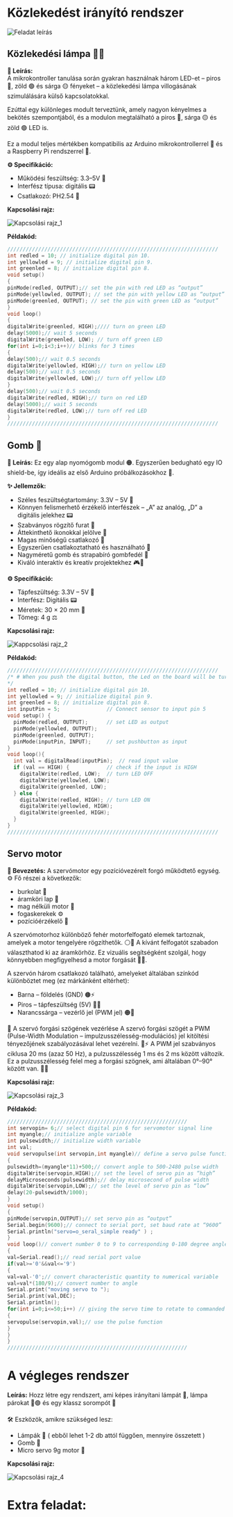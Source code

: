 # Közlekedést irányító rendszer

![Feladat leírás](kozlekedes_iranyitas.png)

## Közlekedési lámpa 🚥🚦

**📘 Leírás:**  
A mikrokontroller tanulása során gyakran használnak három LED-et – piros 🔴, zöld 🟢 és sárga 🟡 fényeket – a közlekedési lámpa villogásának szimulálására külső kapcsolatokkal.  

Ezúttal egy különleges modult terveztünk, amely nagyon kényelmes a bekötés szempontjából, és a modulon megtalálható a piros 🔴, sárga 🟡 és zöld 🟢 LED is.  

Ez a modul teljes mértékben kompatibilis az Arduino mikrokontrollerrel 🤖 és a Raspberry Pi rendszerrel 🍓.  

**⚙️ Specifikáció:**
- Működési feszültség: 3.3–5V 🔋
- Interfész típusa: digitális 📟
- Csatlakozó: PH2.54 🔌

**Kapcsolási rajz:**

![Kapcsolási rajz_1](kapcs_1.png)

**Példakód:**
``` cpp
////////////////////////////////////////////////////////////////////
int redled = 10; // initialize digital pin 10.
int yellowled = 9; // initialize digital pin 9.
int greenled = 8; // initialize digital pin 8.
void setup()
{
pinMode(redled, OUTPUT);// set the pin with red LED as “output”
pinMode(yellowled, OUTPUT); // set the pin with yellow LED as “output”
pinMode(greenled, OUTPUT); // set the pin with green LED as “output”
}
void loop()
{
digitalWrite(greenled, HIGH);//// turn on green LED
delay(5000);// wait 5 seconds
digitalWrite(greenled, LOW); // turn off green LED
for(int i=0;i<3;i++)// blinks for 3 times
{
delay(500);// wait 0.5 seconds
digitalWrite(yellowled, HIGH);// turn on yellow LED
delay(500);// wait 0.5 seconds
digitalWrite(yellowled, LOW);// turn off yellow LED
} 
delay(500);// wait 0.5 seconds
digitalWrite(redled, HIGH);// turn on red LED
delay(5000);// wait 5 seconds
digitalWrite(redled, LOW);// turn off red LED
}
////////////////////////////////////////////////////////////////////
```

## Gomb 🔘

**📘 Leírás:**
Ez egy alap nyomógomb modul 🟠. Egyszerűen bedugható egy IO shield-be, így ideális az első Arduino próbálkozásokhoz 🤖.

**✨ Jellemzők:**
- Széles feszültségtartomány: 3.3V – 5V 🔋
- Könnyen felismerhető érzékelő interfészek – „A” az analóg, „D” a digitális jelekhez 📟
- Szabványos rögzítő furat 🔩
- Áttekinthető ikonokkal jelölve 👀
- Magas minőségű csatlakozó 🔌
- Egyszerűen csatlakoztatható és használható 🧩
- Nagyméretű gomb és strapabíró gombfedél 🔘
- Kiváló interaktív és kreatív projektekhez 🎮🎨

**⚙️ Specifikáció:**
- Tápfeszültség: 3.3V – 5V 🔋
- Interfész: Digitális 📟
- Méretek: 30 × 20 mm 📏
- Tömeg: 4 g ⚖️

**Kapcsolási rajz:**

![Kappcsolási rajz_2](kapcs_2.png)

**Példakód:**
``` cpp
////////////////////////////////////////////////////////////////////
/* # When you push the digital button, the Led on the board will be turned on. Otherwise,the led is turned off.
*/
int redled = 10; // initialize digital pin 10.
int yellowled = 9; // initialize digital pin 9.
int greenled = 8; // initialize digital pin 8.
int inputPin = 5;               // Connect sensor to input pin 5
void setup() {
  pinMode(redled, OUTPUT);      // set LED as output
  pinMode(yellowled, OUTPUT);
  pinMode(greenled, OUTPUT);
  pinMode(inputPin, INPUT);     // set pushbutton as input
}
void loop(){
  int val = digitalRead(inputPin);  // read input value
  if (val == HIGH) {            // check if the input is HIGH
    digitalWrite(redled, LOW);  // turn LED OFF
    digitalWrite(yellowled, LOW);
    digitalWrite(greenled, LOW);
  } else {
    digitalWrite(redled, HIGH); // turn LED ON
    digitalWrite(yellowled, HIGH);
    digitalWrite(greenled, HIGH);
  }
}
////////////////////////////////////////////////////////////////////
```

## Servo motor

**🧾 Bevezetés:**
A szervómotor egy pozícióvezérelt forgó működtető egység. ⚙️
Fő részei a következők:
- burkolat 🧱
- áramköri lap 🧩
- mag nélküli motor 🔄
- fogaskerekek ⚙️
- pozícióérzékelő 🎯

A szervómotorhoz különböző fehér motorfelfogató elemek tartoznak, amelyek a motor tengelyére rögzíthetők. ⚪🔩
A kívánt felfogatót szabadon választhatod ki az áramkörhöz. Ez vizuális segítségként szolgál, hogy könnyebben megfigyelhesd a motor forgását 🔁👀.

A szervón három csatlakozó található, amelyeket általában színkód különböztet meg (ez márkánként eltérhet):
- Barna – földelés (GND) 🟤⚡
- Piros – tápfeszültség (5V) 🔴🔌
- Narancssárga – vezérlő jel (PWM jel) 🟠📶

🔄 A szervó forgási szögének vezérlése
A szervó forgási szögét a PWM (Pulse-Width Modulation – impulzusszélesség-modulációs) jel kitöltési tényezőjének szabályozásával lehet vezérelni. 📶⚡
A PWM jel szabványos ciklusa 20 ms (azaz 50 Hz), a pulzusszélesség 1 ms és 2 ms között változik.
Ez a pulzusszélesség felel meg a forgási szögnek, ami általában 0°–90° között van. 🔁📏

**Kapcsolási rajz:**

![Kapcsolási rajz_3](kapcs_3.png)

**Példakód:**
``` cpp
//////////////////////////////////////////////////////////
int servopin= 6;// select digital pin 6 for servomotor signal line
int myangle;// initialize angle variable
int pulsewidth;// initialize width variable
int val;
void servopulse(int servopin,int myangle)// define a servo pulse function
{
pulsewidth=(myangle*11)+500;// convert angle to 500-2480 pulse width
digitalWrite(servopin,HIGH);// set the level of servo pin as “high”
delayMicroseconds(pulsewidth);// delay microsecond of pulse width
digitalWrite(servopin,LOW);// set the level of servo pin as “low”
delay(20-pulsewidth/1000);
}
void setup()
{
pinMode(servopin,OUTPUT);// set servo pin as “output”
Serial.begin(9600);// connect to serial port, set baud rate at “9600”
Serial.println("servo=o_seral_simple ready" ) ;
}
void loop()// convert number 0 to 9 to corresponding 0-180 degree angle, LED blinks corresponding number of time
{
val=Serial.read();// read serial port value
if(val>='0'&&val<='9')
{
val=val-'0';// convert characteristic quantity to numerical variable
val=val*(180/9);// convert number to angle
Serial.print("moving servo to ");
Serial.print(val,DEC);
Serial.println();
for(int i=0;i<=50;i++) // giving the servo time to rotate to commanded position
{
servopulse(servopin,val);// use the pulse function
}
}
}
//////////////////////////////////////////////////////////
```

# A végleges rendszer

**Leírás:** Hozz létre egy rendszert, ami képes irányítani lámpát 🏮, lámpa párokat 🔴🟢 és egy klassz sorompót 🚧

🛠️ Eszközök, amikre szükséged lesz:
- Lámpák 🏮 ( ebből lehet 1-2 db attól függően, mennyire összetett )
- Gomb 🔘
- Micro servo 9g motor 🔧

**Kapcsolási rajz:**

![Kapcsolási rajz_4](kapcs_4.png)


# Extra feladat:
